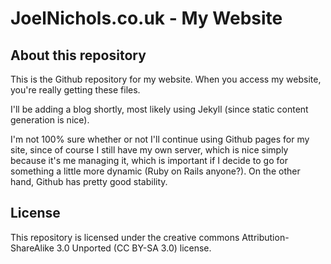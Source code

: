 JoelNichols.co.uk - My Website
===

About this repository
---
This is the Github repository for my website. When you access my website, you're really getting these files.

I'll be adding a blog shortly, most likely using Jekyll (since static content generation is nice). 

I'm not 100% sure whether or not I'll continue using Github pages for my site, since of course I still have my own server, which is nice simply because it's me managing it, which is important if I decide to go for something a little more dynamic (Ruby on Rails anyone?). On the other hand, Github has pretty good stability.

License
---
This repository is licensed under the creative commons Attribution-ShareAlike 3.0 Unported (CC BY-SA 3.0) license. 
